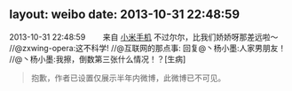 layout: weibo
date: 2013-10-31 22:48:59
---
<meta name="referrer" content="no-referrer" />

2013-10-31 22:48:59  &nbsp;&nbsp;&nbsp;&nbsp;&nbsp;&nbsp; 来自 <a href="http://app.weibo.com/t/feed/22zMnn" rel="nofollow">小米手机</a>
不过尔尔，比我们娇娇呀那差远啦～ //@zxwing-opera:这不科学! //@互联网的那点事: 回复@丶杨小墨:人家男朋友！ //@丶杨小墨:我擦，倒数第三张什么情况！？[生病]
>  抱歉，作者已设置仅展示半年内微博，此微博已不可见。 ​​​
